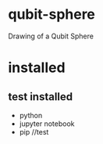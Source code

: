 # qubit-sphere
Drawing of a Qubit Sphere

# installed

## test installed

- python
- jupyter notebook
- pip
//test

